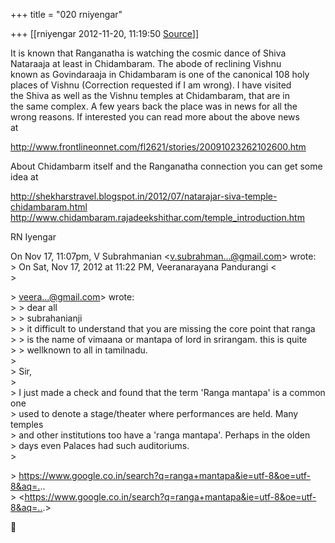 +++
title = "020 rniyengar"

+++
[[rniyengar	2012-11-20, 11:19:50 [Source](https://groups.google.com/g/bvparishat/c/Mcanh-kMwKo)]]



It is known that Ranganatha is watching the cosmic dance of Shiva  
Nataraaja at least in Chidambaram. The abode of reclining Vishnu  
known as Govindaraaja in Chidambaram is one of the canonical 108 holy  
places of Vishnu (Correction requested if I am wrong). I have visited  
the Shiva as well as the Vishnu temples at Chidambaram, that are in  
the same complex. A few years back the place was in news for all the  
wrong reasons. If interested you can read more about the above news  
at  
  
<http://www.frontlineonnet.com/fl2621/stories/20091023262102600.htm>  
  
About Chidambarm itself and the Ranganatha connection you can get some  
idea at  
  
<http://shekharstravel.blogspot.in/2012/07/natarajar-siva-temple-chidambaram.html>  
<http://www.chidambaram.rajadeekshithar.com/temple_introduction.htm>  
  
RN Iyengar  

  
On Nov 17, 11:07pm, V Subrahmanian \<[v.subrahman...@gmail.com]()\> wrote:  
\> On Sat, Nov 17, 2012 at 11:22 PM, Veeranarayana Pandurangi \<  
\>  

\> [veera...@gmail.com]()\> wrote:  
\> \> dear all  
\> \> subrahanianji  
\> \> it difficult to understand that you are missing the core point that ranga  
\> \> is the name of vimaana or mantapa of lord in srirangam. this is quite  
\> \> wellknown to all in tamilnadu.  
\>  
\> Sir,  
\>  
\> I just made a check and found that the term 'Ranga mantapa' is a common one  
\> used to denote a stage/theater where performances are held. Many temples  
\> and other institutions too have a 'ranga mantapa'. Perhaps in the olden  
\> days even Palaces had such auditoriums.  
\>  

\> <https://www.google.co.in/search?q=ranga+mantapa&ie=utf-8&oe=utf-8&aq=.>..  
\> \<<https://www.google.co.in/search?q=ranga+mantapa&ie=utf-8&oe=utf-8&aq=..>.>  



